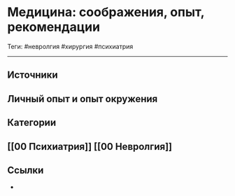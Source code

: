 # Медицина: соображения, опыт, рекомендации
Теги: #невролгия #хирургия #психиатрия
___

## Источники
Личный опыт и опыт окружения
- 

## Категории
[[00 Психиатрия]] 
[[00 Невролгия]]
- 

## Ссылки

- 
